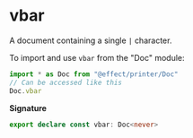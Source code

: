 # vbar

A document containing a single `|` character.

To import and use `vbar` from the "Doc" module:

```ts
import * as Doc from "@effect/printer/Doc"
// Can be accessed like this
Doc.vbar
```

**Signature**

```ts
export declare const vbar: Doc<never>
```
